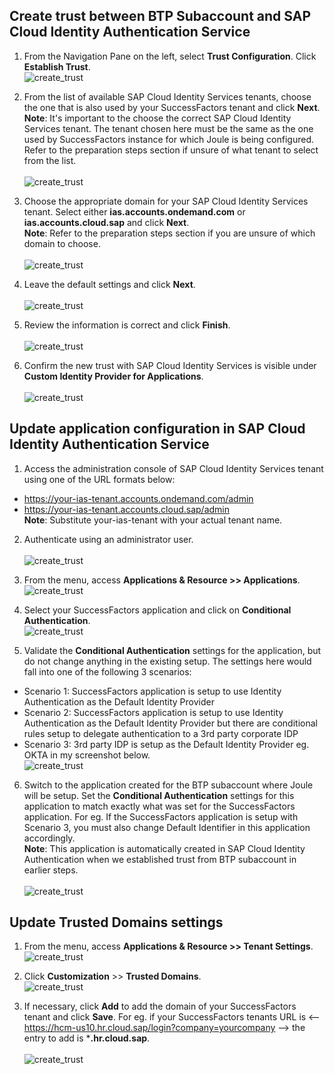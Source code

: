 ## **Create trust between BTP Subaccount and SAP Cloud Identity Authentication Service**

1. From the Navigation Pane on the left, select **Trust Configuration**.  Click **Establish Trust**.</br>
![create_trust](1.jpg)

2. From the list of available SAP Cloud Identity Services tenants, choose the one that is also used by your SuccessFactors tenant and click **Next**.      
**Note**: It's important to the choose the correct SAP Cloud Identity Services tenant.  The tenant chosen here must be the same as the one used by SuccessFactors instance for which Joule is being configured.  Refer to the preparation steps section if unsure of what tenant to select from the list.</br>      
![create_trust](2.jpg)   

3. Choose the appropriate domain for your SAP Cloud Identity Services tenant.  Select either **ias.accounts.ondemand.com** or **ias.accounts.cloud.sap** and click **Next**.            
**Note**: Refer to the preparation steps section if you are unsure of which domain to choose.</br>           
![create_trust](3.jpg)       

4. Leave the default settings and click **Next**.</br>        
![create_trust](4.jpg)

5. Review the information is correct and click **Finish**.</br>                                                       
![create_trust](5.jpg)

6. Confirm the new trust with SAP Cloud Identity Services is visible under **Custom Identity Provider for Applications**.</br>                                     
![create_trust](6.jpg)

## **Update application configuration in SAP Cloud Identity Authentication Service**


1. Access the administration console of SAP Cloud Identity Services tenant using one of the URL formats below:
  * https://your-ias-tenant.accounts.ondemand.com/admin
  * https://your-ias-tenant.accounts.cloud.sap/admin              
**Note**: Substitute your-ias-tenant with your actual tenant name.

2. Authenticate using an administrator user.</br>              
![create_trust](7.jpg)

3. From the menu, access **Applications & Resource >> Applications**.</br>
![create_trust](8.jpg)

4. Select your SuccessFactors application and click on **Conditional Authentication**.</br>
![create_trust](9.jpg)

5. Validate the **Conditional Authentication** settings for the application, but do not change anything in the existing setup.  The settings here would fall into one of the following 3 scenarios:
 * Scenario 1: SuccessFactors application is setup to use Identity Authentication as the Default Identity Provider
 * Scenario 2: SuccessFactors application is setup to use Identity Authentication as the Default Identity Provider but there are conditional rules setup to delegate   authentication to a 3rd party corporate IDP
 * Scenario 3: 3rd party IDP is setup as the Default Identity Provider eg. OKTA in my screenshot below.</br>
![create_trust](9-1.jpg)

6. Switch to the application created for the BTP subaccount where Joule will be setup.  Set the **Conditional Authentication** settings for this application to match exactly what was set for the SuccessFactors application.  For eg. If the SuccessFactors application is setup with Scenario 3, you must also change Default Identifier in this application accordingly.                       
**Note**: This application is automatically created in SAP Cloud Identity Authentication when we established trust from BTP subaccount in earlier steps.</br>               
![create_trust](11.jpg)

## **Update Trusted Domains settings**


1. From the menu, access **Applications & Resource >> Tenant Settings**.</br>
![create_trust](11-1.jpg)

2. Click **Customization** >> **Trusted Domains**.</br>
![create_trust](12.jpg)

3. If necessary, click **Add** to add the domain of your SuccessFactors tenant and click **Save**.  For eg. if your SuccessFactors tenants URL is <--https://hcm-us10.hr.cloud.sap/login?company=yourcompany --> the entry to add is ***.hr.cloud.sap**.</br>        
![create_trust](13.jpg)
